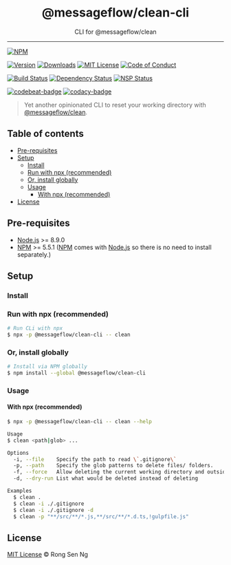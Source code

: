 <div align="center" style="text-align: center;">
  <h1 style="border-bottom: none;">@messageflow/clean-cli</h1>

  <p>CLI for @messageflow/clean</p>
</div>

<hr />

[![NPM][nodei-badge]][nodei-url]

[![Version][version-badge]][version-url]
[![Downloads][downloads-badge]][downloads-url]
[![MIT License][mit-license-badge]][mit-license-url]
[![Code of Conduct][coc-badge]][coc-url]

[![Build Status][travis-badge]][travis-url]
[![Dependency Status][daviddm-badge]][daviddm-url]
[![NSP Status][nsp-badge]][nsp-url]

[![codebeat-badge]][codebeat-url]
[![codacy-badge]][codacy-url]

> Yet another opinionated CLI to reset your working directory with [@messageflow/clean][messageflow-clean-url].

## Table of contents

- [Pre-requisites](#pre-requisites)
- [Setup](#setup)
  - [Install](#install)
  - [Run with npx (recommended)](#run-with-npx-recommended)
  - [Or, install globally](#or-install-globally)
  - [Usage](#usage)
    - [With npx (recommended)](#with-npx-recommended)
- [License](#license)

## Pre-requisites

- [Node.js][nodejs-url] >= 8.9.0
- [NPM][npm-url] >= 5.5.1 ([NPM][npm-url] comes with [Node.js][nodejs-url] so there is no need to install separately.)

## Setup

### Install

### Run with npx (recommended)

```sh
# Run CLi with npx
$ npx -p @messageflow/clean-cli -- clean
```

### Or, install globally

```sh
# Install via NPM globally
$ npm install --global @messageflow/clean-cli
```

### Usage

#### With npx (recommended)

```sh
$ npx -p @messageflow/clean-cli -- clean --help

Usage
$ clean <path|glob> ...

Options
  -i, --file    Specify the path to read \`.gitignore\`
  -p, --path    Specify the glob patterns to delete files/ folders.
  -f, --force   Allow deleting the current working directory and outside
  -d, --dry-run List what would be deleted instead of deleting

Examples
  $ clean .
  $ clean -i ./.gitignore
  $ clean -i ./.gitignore -d
  $ clean -p "**/src/**/*.js,**/src/**/*.d.ts,!gulpfile.js"
```

## License

[MIT License](https://motss.mit-license.org/) © Rong Sen Ng

<!-- References -->
[typescript-url]: https://github.com/Microsoft/TypeScript
[nodejs-url]: https://nodejs.org
[npm-url]: https://www.npmjs.com
[node-releases-url]: https://nodejs.org/en/download/releases

[messageflow-clean-url]: https://github.com/Messageflow/clean

[array-mdn-url]: https://developer.mozilla.org/en-US/docs/Web/JavaScript/Reference/Global_Objects/Array
[boolean-mdn-url]: https://developer.mozilla.org/en-US/docs/Web/JavaScript/Reference/Global_Objects/Boolean
[function-mdn-url]: https://developer.mozilla.org/en-US/docs/Web/JavaScript/Reference/Global_Objects/Function
[map-mdn-url]: https://developer.mozilla.org/en-US/docs/Web/JavaScript/Reference/Global_Objects/Map
[number-mdn-url]: https://developer.mozilla.org/en-US/docs/Web/JavaScript/Reference/Global_Objects/Number
[object-mdn-url]: https://developer.mozilla.org/en-US/docs/Web/JavaScript/Reference/Global_Objects/Object
[promise-mdn-url]: https://developer.mozilla.org/en-US/docs/Web/JavaScript/Reference/Global_Objects/Promise
[regexp-mdn-url]: https://developer.mozilla.org/en-US/docs/Web/JavaScript/Reference/Global_Objects/RegExp
[set-mdn-url]: https://developer.mozilla.org/en-US/docs/Web/JavaScript/Reference/Global_Objects/Set
[string-mdn-url]: https://developer.mozilla.org/en-US/docs/Web/JavaScript/Reference/Global_Objects/String

<!-- Badges -->
[nodei-badge]: https://nodei.co/npm/@messageflow/clean-cli.png?downloads=true&downloadRank=true&stars=true

[version-badge]: https://img.shields.io/npm/v/@messageflow/clean-cli.svg?style=flat-square
[downloads-badge]: https://img.shields.io/npm/dm/@messageflow/clean-cli.svg?style=flat-square
[mit-license-badge]: https://img.shields.io/github/license/mashape/apistatus.svg?style=flat-square
[coc-badge]: https://img.shields.io/badge/code%20of-conduct-ff69b4.svg?style=flat-square

[travis-badge]: https://img.shields.io/travis/Messageflow/clean-cli.svg?style=flat-square
[daviddm-badge]: https://img.shields.io/david/Messageflow/clean-cli.svg?style=flat-square
[nsp-badge]: https://nodesecurity.io/orgs/messageflow/projects/b43cd26c-3507-44ab-a8d0-ebb183d618c0/badge?style=flat-square

[codebeat-badge]: https://codebeat.co/badges/9da39ac7-2ec5-4287-a902-baf26f6bc1fe?style=flat-square
[codacy-badge]: https://api.codacy.com/project/badge/Grade/a9c75ccd790a44d5982f4aa1ea89546a?style=flat-square

<!-- Links -->
[nodei-url]: https://nodei.co/npm/@messageflow/clean-cli

[version-url]: https://www.npmjs.com/package/@messageflow/clean-cli
[downloads-url]: http://www.npmtrends.com/@messageflow/clean-cli
[mit-license-url]: https://github.com/Messageflow/clean-cli/blob/master/LICENSE
[coc-url]: https://github.com/Messageflow/clean-cli/blob/master/CODE_OF_CONDUCT.md

[travis-url]: https://travis-ci.org/Messageflow/clean-cli
[daviddm-url]: https://david-dm.org/Messageflow/clean-cli
[nsp-url]: https://nodesecurity.io/orgs/messageflow/projects/b43cd26c-3507-44ab-a8d0-ebb183d618c0

[codebeat-url]: https://codebeat.co/projects/github-com-messageflow-clean-cli-master
[codacy-url]: https://www.codacy.com/app/motss/clean-cli?utm_source=github.com&amp;utm_medium=referral&amp;utm_content=Messageflow/clean-cli&amp;utm_campaign=Badge_Grade

